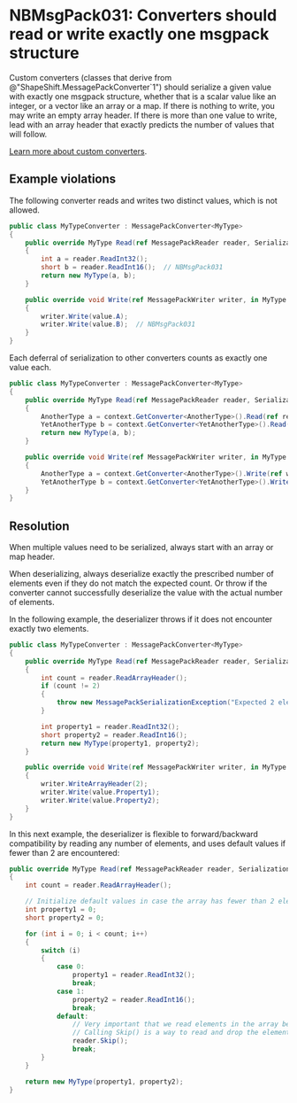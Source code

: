 # NBMsgPack031: Converters should read or write exactly one msgpack structure

Custom converters (classes that derive from @"ShapeShift.MessagePackConverter`1") should serialize a given value with exactly one msgpack structure, whether that is a scalar value like an integer, or a vector like an array or a map.
If there is nothing to write, you may write an empty array header.
If there is more than one value to write, lead with an array header that exactly predicts the number of values that will follow.

[Learn more about custom converters](../docs/custom-converters.md).

## Example violations

The following converter reads and writes two distinct values, which is not allowed.

```cs
public class MyTypeConverter : MessagePackConverter<MyType>
{
    public override MyType Read(ref MessagePackReader reader, SerializationContext context)
    {
        int a = reader.ReadInt32();
        short b = reader.ReadInt16();  // NBMsgPack031
        return new MyType(a, b);
    }

    public override void Write(ref MessagePackWriter writer, in MyType value, SerializationContext context)
    {
        writer.Write(value.A);
        writer.Write(value.B);  // NBMsgPack031
    }
}
```

Each deferral of serialization to other converters counts as exactly one value each.

```cs
public class MyTypeConverter : MessagePackConverter<MyType>
{
    public override MyType Read(ref MessagePackReader reader, SerializationContext context)
    {
        AnotherType a = context.GetConverter<AnotherType>().Read(ref reader, context);
        YetAnotherType b = context.GetConverter<YetAnotherType>().Read(ref reader, context);  // NBMsgPack031
        return new MyType(a, b);
    }

    public override void Write(ref MessagePackWriter writer, in MyType value, SerializationContext context)
    {
        AnotherType a = context.GetConverter<AnotherType>().Write(ref writer, ref value.A, context);
        YetAnotherType b = context.GetConverter<YetAnotherType>().Write(ref writer, ref value.B, context);  // NBMsgPack031
    }
}
```

## Resolution

When multiple values need to be serialized, always start with an array or map header.

When deserializing, always deserialize exactly the prescribed number of elements even if they do not match the expected count.
Or throw if the converter cannot successfully deserialize the value with the actual number of elements.

In the following example, the deserializer throws if it does not encounter exactly two elements.

```cs
public class MyTypeConverter : MessagePackConverter<MyType>
{
    public override MyType Read(ref MessagePackReader reader, SerializationContext context)
    {
        int count = reader.ReadArrayHeader();
        if (count != 2)
        {
            throw new MessagePackSerializationException("Expected 2 elements.");
        }

        int property1 = reader.ReadInt32();
        short property2 = reader.ReadInt16();
        return new MyType(property1, property2);
    }

    public override void Write(ref MessagePackWriter writer, in MyType value, SerializationContext context)
    {
        writer.WriteArrayHeader(2);
        writer.Write(value.Property1);
        writer.Write(value.Property2);
    }
}
```

In this next example, the deserializer is flexible to forward/backward compatibility by reading any number of elements, and uses default values if fewer than 2 are encountered:

```cs
public override MyType Read(ref MessagePackReader reader, SerializationContext context)
{
    int count = reader.ReadArrayHeader();

    // Initialize default values in case the array has fewer than 2 elements.
    int property1 = 0;
    short property2 = 0;

    for (int i = 0; i < count; i++)
    {
        switch (i)
        {
            case 0:
                property1 = reader.ReadInt32();
                break;
            case 1:
                property2 = reader.ReadInt16();
                break;
            default:
                // Very important that we read elements in the array belonging to this object even if we don't know what to do with them.
                // Calling Skip() is a way to read and drop the element without knowing what kind it is.
                reader.Skip();
                break;
        }
    }

    return new MyType(property1, property2);
}
```
